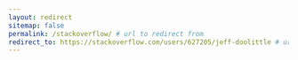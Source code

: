 ```yaml
---
layout: redirect
sitemap: false
permalink: /stackoverflow/ # url to redirect from
redirect_to: https://stackoverflow.com/users/627205/jeff-doolittle # url to redirect to
---
```


